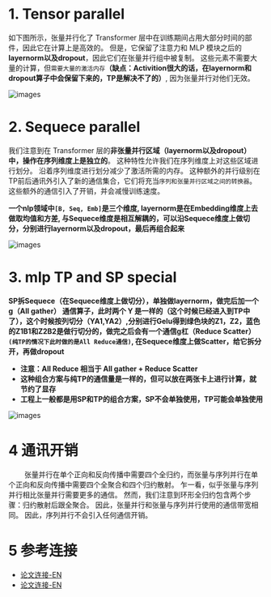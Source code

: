 # 1. Tensor parallel

如下图所示，张量并行化了 Transformer 层中在训练期间占用大部分时间的部件，因此它在计算上是高效的。 但是，它保留了注意力和 MLP 模块之后的**layernorm以及dropout**，因此它们在张量并行组中被复制。 这些元素不需要大量的计算，但`需要大量的激活内存`**（缺点：Activition很大的话，在layernorm和dropout算子中会保留下来的，TP是解决不了的）**, 因为张量并行对他们无效。<br>

![images](./images/tensor-parallel.png)

# 2. Sequece parallel

我们注意到在 Transformer 层的**非张量并行区域（layernorm以及dropout）**中，操作**在序列维度上是独立的**。 这种特性允许我们在序列维度上对这些区域进行划分。 沿着序列维度进行划分减少了激活所需的内存。 这种额外的并行级别在TP前后通讯外引入了新的通信集合，它们将充当`序列和张量并行区域之间的转换器`。 这些额外的通信引入了开销，并会减慢训练速度。<br>

**一个nlp领域中`[B, Seq, Emb]`是三个维度, layernorm是在Embedding维度上去做取均值和方差, 与Sequece维度是相互解耦的，可以沿Sequece维度上做切分，分别进行layernorm以及dropout，最后再组合起来**

![images](./images/sequence-parallel.png)

# 3. mlp TP and SP special

**SP拆Sequece（在Sequece维度上做切分），单独做layernorm，做完后加一个 g（All gather） 通信算子，此时两个 Y 是一样的（这个时候已经进入到TP中了），这个时候按列切分（YA1,YA2）,分别进行Gelu得到绿色块的Z1，Z2，蓝色的Z1B1和Z2B2是做行切分的，做完之后会有一个通信g杠（Reduce Scatter）`(纯TP的情况下此时做的是All Reduce通信)`, 在Sequece维度上做Scatter，给它拆分开，再做dropout**

- **注意：All Reduce 相当于 All gather + Reduce Scatter**
- **这种组合方案与纯TP的通信量是一样的，但可以放在两张卡上进行计算，就节约了显存**
- **工程上一般都是用SP和TP的组合方案，SP不会单独使用，TP可能会单独使用**

![images](./images/mlp-tensor-sequence-parallel.png)


# 4 通讯开销

&nbsp;&nbsp;&nbsp;&nbsp;&nbsp;&nbsp;&nbsp;&nbsp;张量并行在单个正向和反向传播中需要四个全归约，而张量与序列并行在单个正向和反向传播中需要四个全聚合和四个归约散射。 乍一看，似乎张量与序列并行相比张量并行需要更多的通信。 然而，我们注意到环形全归约包含两个步骤：归约散射后跟全聚合。 因此，张量并行和张量与序列并行使用的通信带宽相同。 因此，序列并行不会引入任何通信开销。<br>

# 5 参考连接
- [论文连接-EN](https://arxiv.org/pdf/2205.05198)
- [论文连接-EN](https://yiyibooks.cn/arxiv/2205.05198v1/index.html)

